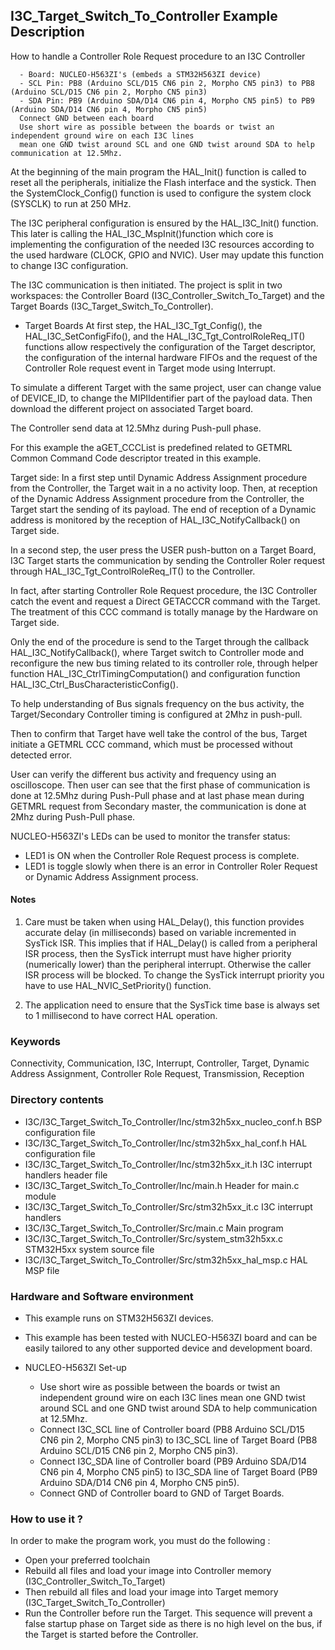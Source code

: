 ## <b>I3C_Target_Switch_To_Controller Example Description</b>
How to handle a Controller Role Request procedure to an I3C Controller

      - Board: NUCLEO-H563ZI's (embeds a STM32H563ZI device)
      - SCL Pin: PB8 (Arduino SCL/D15 CN6 pin 2, Morpho CN5 pin3) to PB8 (Arduino SCL/D15 CN6 pin 2, Morpho CN5 pin3)
      - SDA Pin: PB9 (Arduino SDA/D14 CN6 pin 4, Morpho CN5 pin5) to PB9 (Arduino SDA/D14 CN6 pin 4, Morpho CN5 pin5)
      Connect GND between each board
      Use short wire as possible between the boards or twist an independent ground wire on each I3C lines
      mean one GND twist around SCL and one GND twist around SDA to help communication at 12.5Mhz.

At the beginning of the main program the HAL_Init() function is called to reset all the peripherals, initialize the
Flash interface and the systick.
Then the SystemClock_Config() function is used to configure the system clock (SYSCLK) to run at 250 MHz.

The I3C peripheral configuration is ensured by the HAL_I3C_Init() function.
This later is calling the HAL_I3C_MspInit()function which core is implementing the configuration of the needed
I3C resources according to the used hardware (CLOCK, GPIO and NVIC).
User may update this function to change I3C configuration.

The I3C communication is then initiated.
The project is split in two workspaces:
the Controller Board (I3C_Controller_Switch_To_Target) and the Target Boards (I3C_Target_Switch_To_Controller).

- Target Boards
  At first step, the HAL_I3C_Tgt_Config(), the HAL_I3C_SetConfigFifo(), and the HAL_I3C_Tgt_ControlRoleReq_IT()
  functions allow respectively the configuration of the Target descriptor, the configuration of the internal hardware
  FIFOs and the request of the Controller Role request event in Target mode using Interrupt.

To simulate a different Target with the same project, user can change value of DEVICE_ID, to change the MIPIIdentifier
part of the payload data.
Then download the different project on associated Target board.

  The Controller send data at 12.5Mhz during Push-pull phase.

For this example the aGET_CCCList is predefined related to GETMRL Common Command Code descriptor treated in this example.

Target side:
In a first step until Dynamic Address Assignment procedure from the Controller, the Target wait in a no activity loop.
Then, at reception of the Dynamic Address Assignment procedure from the Controller, the Target start the sending of its payload.
The end of reception of a Dynamic address is monitored by the reception of HAL_I3C_NotifyCallback() on Target side.

In a second step, the user press the USER push-button on a Target Board,
I3C Target starts the communication by sending the Controller Roler request
through HAL_I3C_Tgt_ControlRoleReq_IT() to the Controller.

In fact, after starting Controller Role Request procedure, the I3C Controller catch the event and
request a Direct GETACCCR command with the Target.
The treatment of this CCC command is totally manage by the Hardware on Target side.

Only the end of the procedure is send to the Target through the callback HAL_I3C_NotifyCallback(),
where Target switch to Controller mode and reconfigure the new bus timing related to its controller role,
through helper function HAL_I3C_CtrlTimingComputation() and configuration function HAL_I3C_Ctrl_BusCharacteristicConfig().

To help understanding of Bus signals frequency on the bus activity, the Target/Secondary Controller timing
is configured at 2Mhz in push-pull.

Then to confirm that Target have well take the control of the bus, Target initiate a GETMRL CCC command,
which must be processed without detected error.

User can verify the different bus activity and frequency using an oscilloscope.
Then user can see that the first phase of communication is done at 12.5Mhz during Push-Pull phase
and at last phase mean during GETMRL request from Secondary master,
the communication is done at 2Mhz during Push-Pull phase.

NUCLEO-H563ZI's LEDs can be used to monitor the transfer status:
 - LED1 is ON when the Controller Role Request process is complete.
 - LED1 is toggle slowly when there is an error in Controller Roler Request or Dynamic Address Assignment process.

#### <b>Notes</b>

  1. Care must be taken when using HAL_Delay(), this function provides accurate delay (in milliseconds)
      based on variable incremented in SysTick ISR. This implies that if HAL_Delay() is called from
      a peripheral ISR process, then the SysTick interrupt must have higher priority (numerically lower)
      than the peripheral interrupt. Otherwise the caller ISR process will be blocked.
      To change the SysTick interrupt priority you have to use HAL_NVIC_SetPriority() function.

  2. The application need to ensure that the SysTick time base is always set to 1 millisecond
      to have correct HAL operation.

### <b>Keywords</b>

Connectivity, Communication, I3C, Interrupt, Controller, Target, Dynamic Address Assignment, Controller Role Request,
Transmission, Reception

### <b>Directory contents</b>

  - I3C/I3C_Target_Switch_To_Controller/Inc/stm32h5xx_nucleo_conf.h   BSP configuration file
  - I3C/I3C_Target_Switch_To_Controller/Inc/stm32h5xx_hal_conf.h      HAL configuration file
  - I3C/I3C_Target_Switch_To_Controller/Inc/stm32h5xx_it.h            I3C interrupt handlers header file
  - I3C/I3C_Target_Switch_To_Controller/Inc/main.h                    Header for main.c module
  - I3C/I3C_Target_Switch_To_Controller/Src/stm32h5xx_it.c            I3C interrupt handlers
  - I3C/I3C_Target_Switch_To_Controller/Src/main.c                    Main program
  - I3C/I3C_Target_Switch_To_Controller/Src/system_stm32h5xx.c        STM32H5xx system source file
  - I3C/I3C_Target_Switch_To_Controller/Src/stm32h5xx_hal_msp.c       HAL MSP file

### <b>Hardware and Software environment</b>

  - This example runs on STM32H563ZI devices.

  - This example has been tested with NUCLEO-H563ZI board and can be
    easily tailored to any other supported device and development board.

  - NUCLEO-H563ZI Set-up

    - Use short wire as possible between the boards or twist an independent ground wire on each I3C lines
      mean one GND twist around SCL and one GND twist around SDA to help communication at 12.5Mhz.
    - Connect I3C_SCL line of Controller board (PB8 Arduino SCL/D15 CN6 pin 2, Morpho CN5 pin3) to I3C_SCL line of
      Target Board (PB8 Arduino SCL/D15 CN6 pin 2, Morpho CN5 pin3).
    - Connect I3C_SDA line of Controller board (PB9 Arduino SDA/D14 CN6 pin 4, Morpho CN5 pin5) to I3C_SDA line of
      Target Board (PB9 Arduino SDA/D14 CN6 pin 4, Morpho CN5 pin5).
    - Connect GND of Controller board to GND of Target Boards.

### <b>How to use it ?</b>

In order to make the program work, you must do the following :

 - Open your preferred toolchain
 - Rebuild all files and load your image into Controller memory (I3C_Controller_Switch_To_Target)
 - Then rebuild all files and load your image into Target memory (I3C_Target_Switch_To_Controller)
 - Run the Controller before run the Target.
 This sequence will prevent a false startup phase on Target side
 as there is no high level on the bus, if the Target is started before the Controller.
